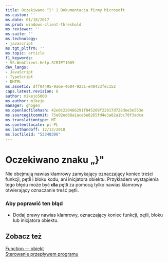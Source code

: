 ```yaml
---
title: Oczekiwano "}" | Dokumentacja firmy Microsoft
ms.custom: ''
ms.date: 01/18/2017
ms.prod: windows-client-threshold
ms.reviewer: ''
ms.suite: ''
ms.technology:
- javascript
ms.tgt_pltfrm: ''
ms.topic: article
f1_keywords:
- VS.WebClient.Help.SCRIPT1009
dev_langs:
- JavaScript
- TypeScript
- DHTML
ms.assetid: dff04495-9a6e-4604-9231-e40433fec152
caps.latest.revision: 6
author: mikejo5000
ms.author: mikejo
manager: ghogen
ms.openlocfilehash: 42e0c220466291f845209f22917d728dee3e553e
ms.sourcegitcommit: 75e02ed88a1ace6e8265fd4e3a82a1bc78f3adca
ms.translationtype: MT
ms.contentlocale: pl-PL
ms.lasthandoff: 12/13/2018
ms.locfileid: "53348306"
---
```

# <a name="expected-"></a>Oczekiwano znaku „}"
Nie obejmują nawias klamrowy zamykający oznaczający koniec treści funkcji, pętli i bloku kodu, ani inicjatora obiektu. Przykładem wystąpienia tego błędu może być **dla** pętli za pomocą tylko nawias klamrowy otwierający oznaczanie treść pętli.  
  
### <a name="to-correct-this-error"></a>Aby poprawić ten błąd  
  
-   Dodaj prawy nawias klamrowy, oznaczający koniec funkcji, pętli, bloku lub inicjatora obiektu.  
  
## <a name="see-also"></a>Zobacz też  
 [Function — obiekt](../../javascript/reference/function-object-javascript.md)   
 [Sterowanie przepływem programu](../../javascript/controlling-program-flow-javascript.md)
